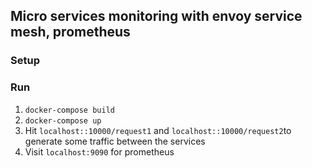 ## Micro services monitoring with envoy service mesh, prometheus
### Setup


### Run  
1. `docker-compose build`    
2. `docker-compose up`  
3. Hit `localhost::10000/request1` and `localhost::10000/request2`to generate some traffic between the services
4. Visit `localhost:9090` for prometheus
